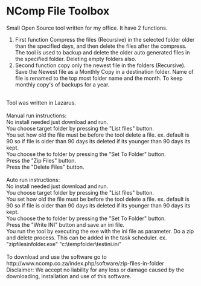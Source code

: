 # NComp File Toolbox

Small Open Source tool written for my office. It have 2 functions.

1. First function Compress the files (Recursive) in the selected folder older than the specified days, and then delete the files after the compress. The tool is used to backup and delete the older auto generated files in the specified folder. Deleting empty folders also.<br>
2. Second function copy only the newest file in the folders (Recursive). Save the Newest file as a Monthly Copy in a destination folder. Name of file is renamed to the top most folder name and the month. To keep monthly copy's of backups for a year.<br>
<br>
Tool was written in Lazarus.<br>
<br>
Manual run instructions:<br>
No install needed just download and run.<br>
You choose target folder by pressing the "List files" button.<br>
You set how old the file must be before the tool delete a file. ex. default is 90 so if file is older than 90 days its deleted if its younger than 90 days its kept.<br>
You choose the to folder by pressing the "Set To Folder" button.<br>
Press the "Zip Files" button.<br>
Press the "Delete Files" button.<br>
<br>
Auto run instructions:<br>
No install needed just download and run.<br>
You choose target folder by pressing the "List files" button.<br>
You set how old the file must be before the tool delete a file. ex. default is 90 so if file is older than 90 days its deleted if its younger than 90 days its kept.<br>
You choose the to folder by pressing the "Set To Folder" button.<br>
Press the "Write INI" button and save an ini file.<br>
You run the tool by executing the exe with the ini file as parameter. Do a zip and delete process. This can be added in the task scheduler. ex. "zipfilesinfolder.exe" "c:\tempfolder\testini.ini"<br>
<br>
To download and use the software go to http://www.ncomp.co.za/index.php/software/zip-files-in-folder
<br>
Disclaimer: We accept no liability for any loss or damage caused by the downloading, installation and use of this software.

